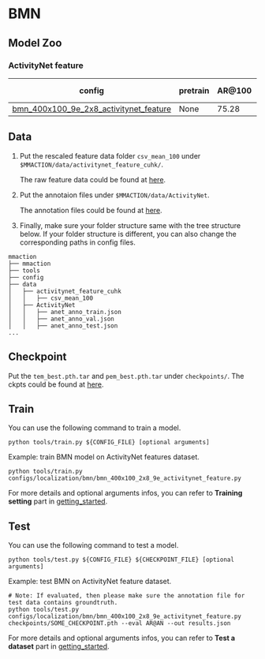 # BMN

## Model Zoo

### ActivityNet feature

|config | pretrain | AR@100| AUC | gpu_mem(M) | iter time(s) | ckpt | log|
|-|-|-|-|-|-|-|-|
|[bmn_400x100_9e_2x8_activitynet_feature](/configs/localization/bmn/bmn_400x100_2x8_9e_activitynet_feature.py) | None |75.28|67.22|5420|3.27|[ckpt]()| [log]()|

## Data
1. Put the rescaled feature data folder `csv_mean_100` under `$MMACTION/data/activitynet_feature_cuhk/`.

    The raw feature data could be found at [here](https://github.com/wzmsltw/BSN-boundary-sensitive-network).

2. Put the annotaion files under `$MMACTION/data/ActivityNet`.

    The annotation files could be found at [here]().

3. Finally, make sure your folder structure same with the tree structure below.
If your folder structure is different, you can also change the corresponding paths in config files.
```
mmaction
├── mmaction
├── tools
├── config
├── data
│   ├── activitynet_feature_cuhk
│   │   ├── csv_mean_100
│   ├── ActivityNet
│   │   ├── anet_anno_train.json
│   │   ├── anet_anno_val.json
│   │   ├── anet_anno_test.json
...
```

## Checkpoint
Put the `tem_best.pth.tar` and `pem_best.pth.tar` under `checkpoints/`.
The ckpts could be found at [here]().

## Train
You can use the following command to train a model.
```shell
python tools/train.py ${CONFIG_FILE} [optional arguments]
```

Example: train BMN model on ActivityNet features dataset.
```shell
python tools/train.py configs/localization/bmn/bmn_400x100_2x8_9e_activitynet_feature.py
```
For more details and optional arguments infos, you can refer to **Training setting** part in [getting_started](../../../docs/getting_started.md).

## Test
You can use the following command to test a model.
```shell
python tools/test.py ${CONFIG_FILE} ${CHECKPOINT_FILE} [optional arguments]
```

Example: test BMN on ActivityNet feature dataset.
```shell
# Note: If evaluated, then please make sure the annotation file for test data contains groundtruth.
python tools/test.py configs/localization/bmn/bmn_400x100_2x8_9e_activitynet_feature.py checkpoints/SOME_CHECKPOINT.pth --eval AR@AN --out results.json
```
For more details and optional arguments infos, you can refer to **Test a dataset** part in [getting_started](../../../docs/getting_started.md).
